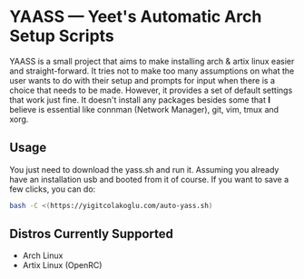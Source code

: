 # YAASS — Yeet's Automatic Arch Setup Scripts

YAASS is a small project that aims to make installing arch & artix linux easier
and straight-forward. It tries not to make too many assumptions on what the user
wants to do with their setup and prompts for input when there is a choice that
needs to be made. However, it provides a set of default settings that work just fine.
It doesn't install any packages besides some that **I** believe is essential like
connman (Network Manager), git, vim, tmux and xorg.

## Usage

You just need to download the yass.sh and run it. Assuming you already have an
installation usb and booted from it of course. If you want to save a few clicks,
you can do:

```sh
bash -C <(https://yigitcolakoglu.com/auto-yass.sh)
```


## Distros Currently Supported

* Arch Linux
* Artix Linux (OpenRC)
